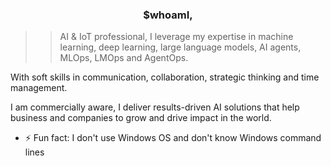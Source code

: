 ### <div align="center">$whoamI,
>> AI & IoT professional, I leverage my expertise in machine learning, deep learning, large language models, AI agents, MLOps, LMOps and AgentOps. 

With soft skills in communication, collaboration, strategic thinking and time management. 

I am commercially aware, I deliver results-driven AI solutions that help business and companies to grow and drive impact in the world.</div>  

- ⚡ Fun fact: I don't use Windows OS and don't know Windows command lines  
  

<br/>  


